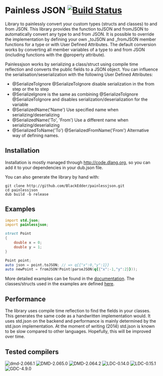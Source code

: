 # Painless JSON [![Build Status](https://travis-ci.org/BlackEdder/painlessjson.svg?branch=master)](https://travis-ci.org/BlackEdder/painlessjson)

Library to painlessly convert your custom types (structs and classes) to and from JSON. This library provides the function toJSON and fromJSON to automatically convert any type to and from JSON. It is possible to override the implementation by defining your own \_toJSON and \_fromJSON member functions for a type or with User Defined Attributes. The default conversion works by converting all member variables of a type to and from JSON (including functions with the @property attribute).

Painlessjson works by serializing a class/struct using compile time reflection and converts the public fields to a JSON object. You can influence the serialisation/seserialization with the following User Defined Attributes:


- @SerializeToIgnore @SerializeToIgnore disable serialization in the from step or the to step
- @SerializeIgnore is the same as combining @SerializeToIgnore @SerializeToIgnore and disables serialization/deserialization for the variable
- @SerializedName('Name') Use specified name when serializing/deserializing
- @SerializedName('To', 'From') Use a different name when serializing/deserializing
- @SerializedToName('To') @SerializedFromName('From') Alternative way of defining names.

## Installation

Installation is mostly managed through http://code.dlang.org, so you can add it to your dependencies in your dub.json file.

You can also generate the library by hand with:

```
git clone http://github.com/BlackEdder/painlessjson.git
cd painlessjson 
dub build -b release
```

## Examples

```D
import std.json;
import painlessjson;

struct Point
{
    double x = 0;
    double y = 1;
}

Point point;
auto json = point.toJSON; // => q{{"x":0,"y":1}}
auto newPoint = fromJSON!Point(parseJSON(q{{"x":-1,"y":2}}));
```

More detailed examples can be found in the [documentation](http://blackedder.github.io/painlessjson/painlessjson.html). The classes/structs used in the examples are defined [here](https://github.com/BlackEdder/painlessjson/blob/master/source/painlessjson/unittesttypes.d).

## Performance

The library uses compile time reflection to find the fields in your classes. This generates the same code as a handwritten implementation would. It uses std.json on the backend and performance is mainly determined by the std.json implementation. At the moment of writing (2014) std.json is known to be slow compared to other languages. Hopefully, this will be improved over time.

## Tested compilers
![dmd-2.066.1](https://img.shields.io/badge/DMD-2.066.1-brightgreen.svg) ![DMD-2.065.0](https://img.shields.io/badge/DMD-2.065.0-brightgreen.svg) ![DMD-2.064.2](https://img.shields.io/badge/DMD-2.064.2-red.svg) ![LDC-0.14.0](https://img.shields.io/badge/LDC-0.14.0-brightgreen.svg) ![LDC-0.15.1](https://img.shields.io/badge/LDC-0.15.1-brightgreen.svg) ![GDC-4.9.0](https://img.shields.io/badge/GDC-4.9.0-brightgreen.svg)
